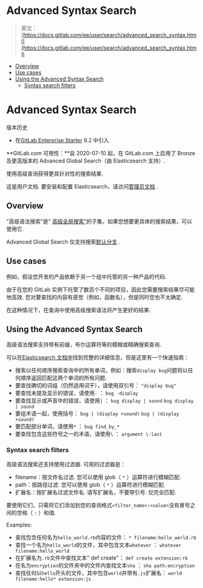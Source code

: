 # Advanced Syntax Search

> 原文：[https://docs.gitlab.com/ee/user/search/advanced_search_syntax.html](https://docs.gitlab.com/ee/user/search/advanced_search_syntax.html)

*   [Overview](#overview)
*   [Use cases](#use-cases)
*   [Using the Advanced Syntax Search](#using-the-advanced-syntax-search)
    *   [Syntax search filters](#syntax-search-filters)

# Advanced Syntax Search[](#advanced-syntax-search-starter "Permalink")

版本历史

*   在[GitLab Enterprise Starter](https://about.gitlab.com/pricing/) 9.2 中引入

**GitLab.com 可用性：**自 2020-07-10 起，在 GitLab.com 上启用了 Bronze 及更高版本的 Advanced Global Search（由 Elasticsearch 支持）.

使用高级查询获得更具针对性的搜索结果.

这是用户文档. 要安装和配置 Elasticsearch，请访问[管理员文档](../../integration/elasticsearch.html) .

## Overview[](#overview "Permalink")

"高级语法搜索"是" [高级全局搜索"](advanced_global_search.html)的子集，如果您想要更具体的搜索结果，可以使用它.

Advanced Global Search 仅支持搜索[默认分支](../project/repository/branches/index.html#default-branch) .

## Use cases[](#use-cases "Permalink")

例如，假设您开发的产品依赖于另一个组中托管的另一种产品的代码.

由于在您的 GitLab 实例下托管了数百个不同的项目，因此您需要搜索结果尽可能地高效. 您对要查找的内容有感觉（例如，函数名），但是同时您也不太确定.

在这种情况下，在查询中使用高级搜索语法将产生更好的结果.

## Using the Advanced Syntax Search[](#using-the-advanced-syntax-search "Permalink")

高级语法搜索支持带有前缀，布尔运算符等的模糊或精确搜索查询.

可以在[Elasticsearch 文档中](https://www.elastic.co/guide/en/elasticsearch/reference/5.3/query-dsl-simple-query-string-query.html#_simple_query_string_syntax)找到完整的详细信息，但是这里有一个快速指南：

*   搜索以任何顺序搜索查询中的所有单词，例如：搜索`display bug`问题将以任何顺序返回匹配这两个单词的所有问题.
*   要查找确切的词组（仍然适用词干），请使用双引号： `"display bug"`
*   要查找未提及显示的错误，请使用`-` ： `bug -display`
*   要查找显示或声音中的错误，请使用`|` ： `bug display | sound` `bug display | sound`
*   要组术语一起，使用括号： `bug | (display +sound)` `bug | (display +sound)`
*   要匹配部分单词，请使用`*` ： `bug find_by_*`
*   要查找包含这些符号之一的术语，请使用`\` ： `argument \-last`

### Syntax search filters[](#syntax-search-filters "Permalink")

高级语法搜索还支持使用过滤器. 可用的过滤器是：

*   filename：按文件名过滤. 您可以使用 glob（ `*` ）运算符进行模糊匹配.
*   path：按路径过滤. 您可以使用 glob（ `*` ）运算符进行模糊匹配.
*   扩展名：按扩展名过滤文件名. 请写扩展名，不要带引号. 仅完全匹配.

要使用它们，只需将它们添加到您的查询格式`<filter_name>:<value>`没有冒号之间的空格（ `:` ）和值.

Examples:

*   查找包含任何名为`hello_world.rb`内容的文件： `* filename:hello_world.rb`
*   查找一个名为`hello_world`的文件，其中包含文本`whatever` ： `whatever filename:hello_world`
*   在扩展名为`.rb`文件中查找文本" def create"： `def create extension:rb`
*   在名为`encryption`的文件夹中的文件内查找文本`sha` ： `sha path:encryption`
*   查找任何以`hello`开头的文件，其中包含`world`并带有`.js`扩展名： `world filename:hello* extension:js`